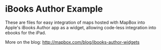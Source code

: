 # iBooks Author Example

These are files for easy integration of maps hosted with MapBox into Apple's iBooks Author app as a widget, allowing code-less integration into ebooks for the iPad. 

More on the blog: http://mapbox.com/blog/ibooks-author-widgets
